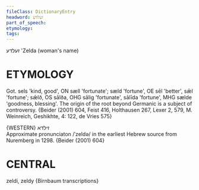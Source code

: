 ```yaml
---
fileClass: DictionaryEntry
headword: זעלדע
part_of_speech: 
etymology: 
tags: 
---
```

זעלדע
'Zelda (woman's name)

ETYMOLOGY
===========
Got. sels 'kind, good', ON sæll 'fortunate'; sæld 'fortune', OE sēl 'better', sǣl 'fortune'; sǣlð, OS sālða, OHG sālig 'fortunate', sālīda 'fortune', MHG sælde 'goodness, blessing'. The origin of the root beyond Germanic is a subject of controversy.
{Beider (2001) 604, Feist 416, Holthausen 267, Lexer 2, 579, M. Weinreich, Geshikhte, 4: 122, de Vries 575}

{WESTERN}
זילדא  
Approximate pronunciaton /ˈzeldə/ in the earliest Hebrew source from Nuremberg in 1298.
{Beider (2001) 604}

CENTRAL
========

zeldi, zeldy {Birnbaum transcriptions}